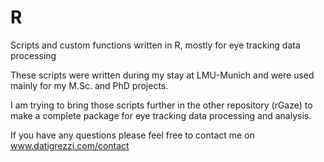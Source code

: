 # R
Scripts and custom functions written in R, mostly for eye tracking data processing

These scripts were written during my stay at LMU-Munich and were used mainly for my M.Sc. and PhD projects.

I am trying to bring those scripts further in the other repository (rGaze) to make a complete package for eye tracking data processing and analysis.

If you have any questions please feel free to contact me on www.datigrezzi.com/contact
